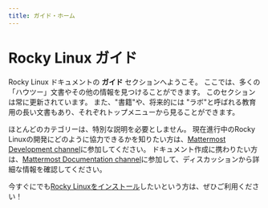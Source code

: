 ```yaml
---
title: ガイド・ホーム
---
```


# Rocky Linux ガイド

Rocky Linux ドキュメントの **ガイド** セクションへようこそ。 ここでは、多くの「ハウツー」文書やその他の情報を見つけることができます。 このセクションは常に更新されています。 また、"書籍"や、将来的には "ラボ"と呼ばれる教育用の長い文書もあり、それぞれトップメニューから見ることができます。

ほとんどのカテゴリーは、特別な説明を必要としません。 現在進行中のRocky Linuxの開発にどのように協力できるかを知りたい方は、[Mattermost Development channel](https://chat.rockylinux.org/rocky-linux/channels/development)に参加してください。 ドキュメント作成に携わりたい方は、[Mattermost Documentation channel](https://chat.rockylinux.org/rocky-linux/channels/documentation)に参加して、ディスカッションから詳細な情報を確認してください。

今すぐにでも[Rocky Linuxをインストール](installation.md)したいという方は、ぜひご利用ください！
